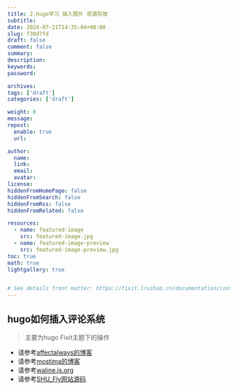 ```yaml
---
title: 2.hugo学习 插入图片 资源存放
subtitle:
date: 2024-07-21T14:35:04+08:00
slug: f30d7fd
draft: false
comment: false
summary:
description:
keywords:
password:

archives:
tags: ['draft']
categories: ['draft']

weight: 0
message:
repost:
  enable: true
  url:

author:
  name:
  link:
  email:
  avatar:
license:
hiddenFromHomePage: false
hiddenFromSearch: false
hiddenFromRss: false
hiddenFromRelated: false

resources:
  - name: featured-image
    src: featured-image.jpg
  - name: featured-image-preview
    src: featured-image-preview.jpg
toc: true
math: true
lightgallery: true


# See details front matter: https://fixit.lruihao.cn/documentation/content-management/introduction/#front-matter
---
```


<!--more-->
## hugo如何插入评论系统
> 主要为hugo Fixit主题下的操作
+ 请参考[affectalways的博客](https://affectalways.github.io/hugo_comment/)
+ 请参考[mostima的博客](https://mostima.blog/blog/waline-comment-system/#%E8%AF%84%E8%AE%BA%E7%AE%A1%E7%90%86%E5%90%8E%E5%8F%B0)
+ 请参考[waline.js.org](https://waline.js.org/guide/get-started/)
+ 请参考[SHU_Fly网站源码](https://github.com/shuosc/fly/)